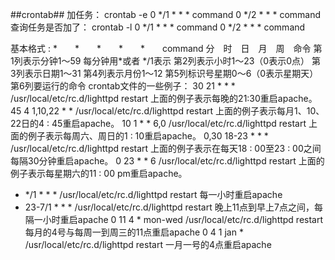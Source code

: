 ##crontab##
加任务：
  crontab -e
  0 */1 * * * command
  0 */2 * * * command
查询任务是否加了：
  crontab -l
  0 */1 * * * command
  0 */2 * * * command 

基本格式 :
*　　*　　*　　*　　*　　command
分　时　日　月　周　命令
第1列表示分钟1～59 每分钟用*或者 */1表示
第2列表示小时1～23（0表示0点）
第3列表示日期1～31
第4列表示月份1～12
第5列标识号星期0～6（0表示星期天）
第6列要运行的命令
crontab文件的一些例子：
30 21 * * * /usr/local/etc/rc.d/lighttpd restart
上面的例子表示每晚的21:30重启apache。
45 4 1,10,22 * * /usr/local/etc/rc.d/lighttpd restart
上面的例子表示每月1、10、22日的4 : 45重启apache。
10 1 * * 6,0 /usr/local/etc/rc.d/lighttpd restart
上面的例子表示每周六、周日的1 : 10重启apache。
0,30 18-23 * * * /usr/local/etc/rc.d/lighttpd restart
上面的例子表示在每天18 : 00至23 : 00之间每隔30分钟重启apache。
0 23 * * 6 /usr/local/etc/rc.d/lighttpd restart
上面的例子表示每星期六的11 : 00 pm重启apache。
* */1 * * * /usr/local/etc/rc.d/lighttpd restart
每一小时重启apache
* 23-7/1 * * * /usr/local/etc/rc.d/lighttpd restart
晚上11点到早上7点之间，每隔一小时重启apache
0 11 4 * mon-wed /usr/local/etc/rc.d/lighttpd restart
每月的4号与每周一到周三的11点重启apache
0 4 1 jan * /usr/local/etc/rc.d/lighttpd restart
一月一号的4点重启apache 